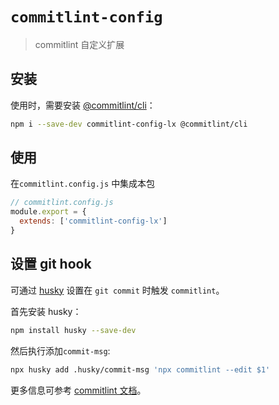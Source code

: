 # `commitlint-config`

> commitlint 自定义扩展


## 安装

使用时，需要安装 [@commitlint/cli](https://www.npmjs.com/package/@commitlint/cli)：

```bash
npm i --save-dev commitlint-config-lx @commitlint/cli
```

## 使用

在`commitlint.config.js` 中集成本包 

```js
// commitlint.config.js
module.export = {
  extends: ['commitlint-config-lx']
}
```

## 设置 git hook

可通过 [husky](https://www.npmjs.com/package/husky) 设置在 `git commit` 时触发 `commitlint`。

首先安装 husky：

```bash
npm install husky --save-dev
```

然后执行添加`commit-msg`:

```bash
npx husky add .husky/commit-msg 'npx commitlint --edit $1'
```

更多信息可参考 [commitlint 文档](https://commitlint.js.org/#/guides-local-setup?id=install-husky)。

